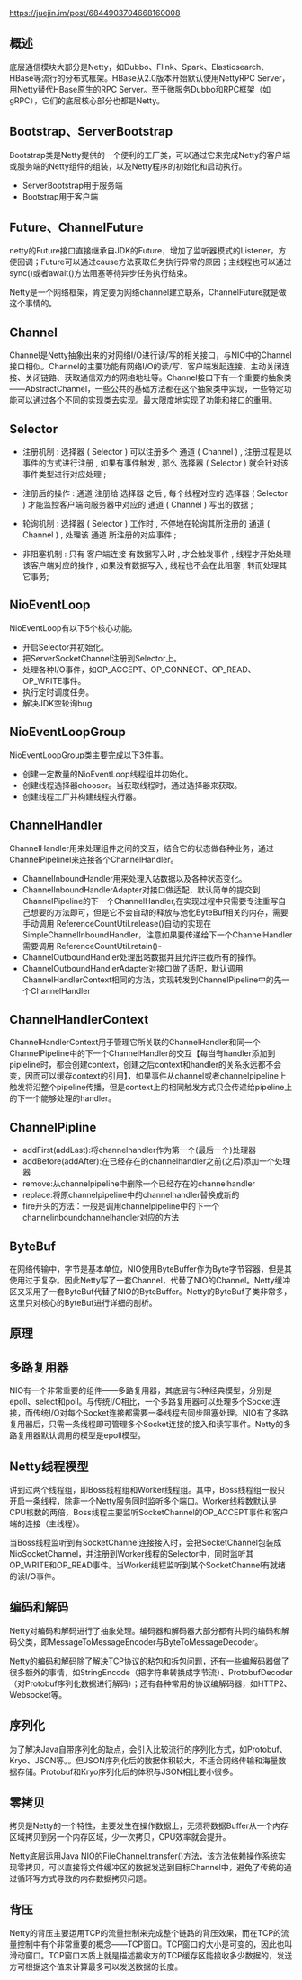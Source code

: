 https://juejin.im/post/6844903704668160008


## 概述

底层通信模块大部分是Netty，如Dubbo、Flink、Spark、Elasticsearch、HBase等流行的分布式框架。HBase从2.0版本开始默认使用NettyRPC Server，用Netty替代HBase原生的RPC Server。至于微服务Dubbo和RPC框架（如gRPC），它们的底层核心部分也都是Netty。
## Bootstrap、ServerBootstrap
Bootstrap类是Netty提供的一个便利的工厂类，可以通过它来完成Netty的客户端或服务端的Netty组件的组装，以及Netty程序的初始化和启动执行。
- ServerBootstrap用于服务端
- Bootstrap用于客户端

## Future、ChannelFuture
netty的Future接口直接继承自JDK的Future，增加了监听器模式的Listener，方便回调；Future可以通过cause方法获取任务执行异常的原因；主线程也可以通过sync()或者await()方法阻塞等待异步任务执行结束。

Netty是一个网络框架，肯定要为网络channel建立联系，ChannelFuture就是做这个事情的。
## Channel
Channel是Netty抽象出来的对网络I/O进行读/写的相关接口，与NIO中的Channel接口相似。Channel的主要功能有网络I/O的读/写、客户端发起连接、主动关闭连接、关闭链路、获取通信双方的网络地址等。Channel接口下有一个重要的抽象类——AbstractChannel，一些公共的基础方法都在这个抽象类中实现，一些特定功能可以通过各个不同的实现类去实现。最大限度地实现了功能和接口的重用。
## Selector

- 注册机制 : 选择器 ( Selector ) 可以注册多个 通道 ( Channel ) , 注册过程是以事件的方式进行注册 , 如果有事件触发 , 那么 选择器 ( Selector ) 就会针对该事件类型进行对应处理 ;

- 注册后的操作 : 通道 注册给 选择器 之后 , 每个线程对应的 选择器 ( Selector ) 才能监控客户端向服务器中对应的 通道 ( Channel ) 写出的数据 ;

- 轮询机制 : 选择器 ( Selector ) 工作时 , 不停地在轮询其所注册的 通道 ( Channel ) , 处理该 通道 所注册的对应事件 ;

- 非阻塞机制 : 只有 客户端连接 有数据写入时 , 才会触发事件 , 线程才开始处理该客户端对应的操作 , 如果没有数据写入 , 线程也不会在此阻塞 , 转而处理其它事务;
## NioEventLoop

NioEventLoop有以下5个核心功能。
- 开启Selector并初始化。
-  把ServerSocketChannel注册到Selector上。
- 处理各种I/O事件，如OP_ACCEPT、OP_CONNECT、OP_READ、OP_WRITE事件。
- 执行定时调度任务。
- 解决JDK空轮询bug
## NioEventLoopGroup

NioEventLoopGroup类主要完成以下3件事。

- 创建一定数量的NioEventLoop线程组并初始化。
- 创建线程选择器chooser。当获取线程时，通过选择器来获取。
- 创建线程工厂并构建线程执行器。

## ChannelHandler
ChannelHandler用来处理组件之间的交互，结合它的状态做各种业务，通过ChannelPipelinel来连接各个ChannelHandler。

- ChannelInboundHandler用来处理入站数据以及各种状态变化。
- ChannelInboundHandlerAdapter对接口做适配，默认简单的提交到ChannelPipeline的下一个ChannelHandler,在实现过程中只需要专注重写自己想要的方法即可，但是它不会自动的释放与池化ByteBuf相关的内存，需要手动调用 ReferenceCountUtil.release()自动的实现在SimpleChannelInboundHandler，注意如果要传递给下一个ChannelHandler需要调用 ReferenceCountUtil.retain()-
- ChannelOutboundHandler处理出站数据并且允许拦截所有的操作。
- ChannelOutboundHandlerAdapter对接口做了适配，默认调用ChannelHandlerContext相同的方法，实现转发到ChannelPipeline中的先一个ChannelHandler

##  ChannelHandlerContext

ChannelHandlerContext用于管理它所关联的ChannelHandler和同一个ChannelPipeline中的下一个ChannelHandler的交互【每当有handler添加到pipleline时，都会创建context，创建之后context和handler的关系永远都不会变，因而可以缓存context的引用】，如果事件从channel或者channelpipeline上触发将沿整个pipeline传播，但是context上的相同触发方式只会传递给pipeline上的下一个能够处理的handler。
## ChannelPipline

- addFirst(addLast):将channelhandler作为第一个(最后一个)处理器
- addBefore(addAfter):在已经存在的channelhandler之前(之后)添加一个处理器
- remove:从channelpipeline中删除一个已经存在的channelhandler
- replace:将原channelpipeline中的channelhandler替换成新的
- fire开头的方法：一般是调用channelpipeline中的下一个channelinboundchannelhandler对应的方法
## ByteBuf
在网络传输中，字节是基本单位，NIO使用ByteBuffer作为Byte字节容器，但是其使用过于复杂。因此Netty写了一套Channel，代替了NIO的Channel。Netty缓冲区又采用了一套ByteBuf代替了NIO的ByteBuffer。Netty的ByteBuf子类非常多，这里只对核心的ByteBuf进行详细的剖析。

## 原理
## 多路复用器

NIO有一个非常重要的组件——多路复用器，其底层有3种经典模型，分别是epoll、select和poll。与传统I/O相比，一个多路复用器可以处理多个Socket连接，而传统I/O对每个Socket连接都需要一条线程去同步阻塞处理。NIO有了多路复用器后，只需一条线程即可管理多个Socket连接的接入和读写事件。Netty的多路复用器默认调用的模型是epoll模型。

## Netty线程模型
讲到过两个线程组，即Boss线程组和Worker线程组。其中，Boss线程组一般只开启一条线程，除非一个Netty服务同时监听多个端口。Worker线程数默认是CPU核数的两倍，Boss线程主要监听SocketChannel的OP_ACCEPT事件和客户端的连接（主线程）。

当Boss线程监听到有SocketChannel连接接入时，会把SocketChannel包装成NioSocketChannel，并注册到Worker线程的Selector中，同时监听其OP_WRITE和OP_READ事件。当Worker线程监听到某个SocketChannel有就绪的读I/O事件。

## 编码和解码
Netty对编码和解码进行了抽象处理。编码器和解码器大部分都有共同的编码和解码父类，即MessageToMessageEncoder与ByteToMessageDecoder。

Netty的编码和解码除了解决TCP协议的粘包和拆包问题，还有一些编解码器做了很多额外的事情，如StringEncode（把字符串转换成字节流）、ProtobufDecoder（对Protobuf序列化数据进行解码）；还有各种常用的协议编解码器，如HTTP2、Websocket等。

## 序列化
为了解决Java自带序列化的缺点，会引入比较流行的序列化方式，如Protobuf、Kryo、JSON等。。但JSON序列化后的数据体积较大，不适合网络传输和海量数据存储。Protobuf和Kryo序列化后的体积与JSON相比要小很多。

## 零拷贝
拷贝是Netty的一个特性，主要发生在操作数据上，无须将数据Buffer从一个内存区域拷贝到另一个内存区域，少一次拷贝，CPU效率就会提升。

Netty底层运用Java NIO的FileChannel.transfer()方法，该方法依赖操作系统实现零拷贝，可以直接将文件缓冲区的数据发送到目标Channel中，避免了传统的通过循环写方式导致的内存数据拷贝问题。

## 背压

Netty的背压主要运用TCP的流量控制来完成整个链路的背压效果，而在TCP的流量控制中有个非常重要的概念——TCP窗口。TCP窗口的大小是可变的，因此也叫滑动窗口。TCP窗口本质上就是描述接收方的TCP缓存区能接收多少数据的，发送方可根据这个值来计算最多可以发送数据的长度。




